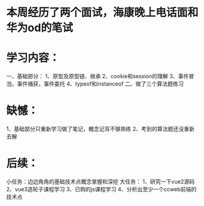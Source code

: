 # 本周经历了两个面试，海康晚上电话面和华为od的笔试
# 学习内容：
   一、基础部分：
     1、原型及原型链、继承
     2、cookie和session的理解
     3、事件冒泡，事件捕获，事件委托
     4、typeof和instanceof
   二、做了三个算法题练习

# 缺憾：
  1、基础部分只重新学习做了笔记，概念记背不够熟练
  2、考到的算法题还没重新去解

# 后续：
小任务：边边角角的基础技术点概念掌握和深挖
大任务：
1、研究一下vue2源码
2、vue3造轮子课程学习
3、已购的js课程学习
4、分析出至少一个ccweb前端的技术点